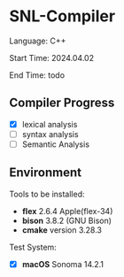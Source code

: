 # SNL-Compiler

Language: C++

Start Time: 2024.04.02

End Time: todo

## Compiler Progress

- [x] lexical analysis
- [ ] syntax analysis
- [ ] Semantic Analysis

## Environment

Tools to be installed:
    
- **flex** 2.6.4 Apple(flex-34)
- **bison** 3.8.2 (GNU Bison)
- **cmake** version 3.28.3

Test System:

- [x] **macOS** Sonoma 14.2.1



    
